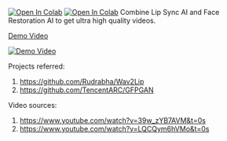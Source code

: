 [![Open In Colab](https://colab.research.google.com/assets/colab-badge.svg)](https://colab.research.google.com/github/ajay-sainy/Wav2Lip-GFPGAN/blob/main/Wav2Lip-GFPGAN.ipynb)
[![Open In Colab](https://colab.research.google.com/assets/colab-badge.svg)](https://colab.research.google.com/github/volckan/Wav2Lip-GFPGAN/blob/main/Wav2Lip-GFPGAN.ipynb)
Combine Lip Sync AI and Face Restoration AI to get ultra high quality videos.

[Demo Video](https://www.youtube.com/watch?v=jArkTgAMA4g)  

[![Demo Video](https://img.youtube.com/vi/jArkTgAMA4g/default.jpg)](https://youtu.be/jArkTgAMA4g)

Projects referred:
1. https://github.com/Rudrabha/Wav2Lip
2. https://github.com/TencentARC/GFPGAN

Video sources:  
1. https://www.youtube.com/watch?v=39w_zYB7AVM&t=0s
2. https://www.youtube.com/watch?v=LQCQym6hVMo&t=0s
